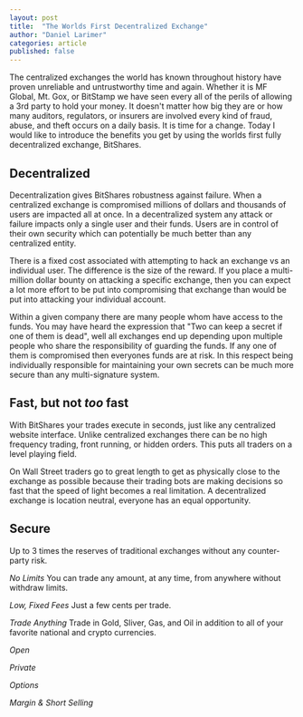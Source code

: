 ```yaml
---
layout: post
title:  "The Worlds First Decentralized Exchange"
author: "Daniel Larimer"
categories: article 
published: false
---
```

The centralized exchanges the world has known throughout history have proven unreliable and
untrustworthy time and again.  Whether it is MF Global, Mt. Gox, or BitStamp we have seen 
every all of the perils of allowing a 3rd party to hold your money. It doesn't matter how
big they are or how many auditors, regulators, or insurers are involved every kind of fraud, 
abuse, and theft occurs on a daily basis.  It is time for a change. Today I would like to
introduce the benefits you get by using the worlds first fully decentralized exchange, BitShares.

## Decentralized

Decentralization gives BitShares robustness against failure.  When a centralized exchange is
compromised millions of dollars and thousands of users are impacted all at once.  In a decentralized
system any attack or failure impacts only a single user and their funds.   Users are in control
of their own security which can potentially be much better than any centralized entity.

There is a fixed cost associated with attempting to hack an exchange vs an individual user.  The difference
is the size of the reward.  If you place a multi-million dollar bounty on attacking a specific exchange,
then you can expect a lot more effort to be put into compromising that exchange than would be put into
attacking your individual account. 

Within a given company there are many people whom have access to the funds.   You may have heard the 
expression that "Two can keep a secret if one of them is dead", well all exchanges end up 
depending upon multiple people who share the responsibility of guarding the funds.  If any one of them 
is compromised then everyones funds are at risk.  In this respect being individually responsible for maintaining 
your own secrets can be much more secure than any multi-signature system.   

## Fast, but not *too* fast  
With BitShares your trades execute in seconds, just like any centralized website interface.  Unlike centralized
exchanges there can be no high frequency trading, front running, or hidden orders.  This puts all traders on
a level playing field. 

On Wall Street traders go to great length to get as physically close to the exchange as possible because 
their trading bots are making decisions so fast that the speed of light becomes a real limitation. A
decentralized exchange is location neutral, everyone has an equal opportunity.

## Secure
   Up to 3 times the reserves of traditional 
   exchanges without any counter-party risk.

   *No Limits* 
   You can trade any amount, at any time, 
   from anywhere without withdraw limits.

   *Low, Fixed Fees* 
   Just a few cents per trade.

   *Trade Anything*
   Trade in Gold, Sliver, Gas, and Oil in addition 
   to all of your favorite national and crypto currencies.  

   *Open*

   *Private*

   *Options*

   *Margin &amp; Short Selling* 

